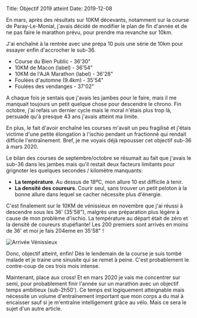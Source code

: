 Title: Objectif 2019 atteint
Date: 2019-12-08

En mars, après des résultats sur 10KM décevants, notamment sur la course
de Paray-Le-Monial, j'avais décidé de modifier le plan de fin d'année
et de ne pas faire le marathon prévu, pour prendre ma revanche sur
10km.

J'ai enchaîné à la rentrée avec une prépa 10 puis une série de 10km
pour essayer enfin d'accrocher le sub-36.

- Course du Bien Public - 36'30"
- 10KM de Macon (label) - 36'54"
- 10KM de l'AJA Marathon (label) - 36'28"
- Foulées d'automne (9.4km) - 35'54"
- Foulées des vendanges - 37'02"

A chaque fois je sentais que j'avais les jambes pour le faire, 
mais il me manquait toujours un petit quelque chose pour descendre
le chrono. Fin octobre, j'ai refais un dernier cycle mais
le moral n'étais plus trop là, persuadé qu'à presque 43 ans
j'avais atteint ma limite.

En plus, le fait d'avoir enchaîné les courses m'avait un peu
fragilisé et j'étais victime d'une petite élongation à l'ischio
pendant un fractionné qui rendait difficile l'entraînement. 
Bref, je me voyais déjà repousser cet objectif sub-36 à mars 2020.

Le bilan des courses de septembre/octobre se résumait au
fait que j'avais le sub-36 dans les jambes mais 
qu'il restait deux facteurs limitants pour grignoter 
les quelques secondes / kilomètre manquants:

- **La température**. Au dessus de 18ºC, mon allure 10 est difficile
  à tenir.
- **La densité des coureurs**. Courir seul, sans trouver un 
  petit peloton à la bonne allure dans lequel se cacher
  nécessite plus d'énergie. 

C'est finalement sur le 10KM de vénissieux en novembre
que j'ai réussi à descendre sous les 36' (35'58"), malgrès
une préparation plus légère à cause de mon problème d'ischio.
La température au départ était de zéro et la densité de coureurs
stupéfiante! Les 200 premiers sont arrivés en moins de 36'
et moi je fais 204eme en 35'58" !

![Arrivée Vénissieux](https://foule.es/images/arrivee-venissieux.png "Arrivée course")

Donc, objectif atteint, enfin! Dès le lendemain de la course je
suis tombé malade et je traine une sinusite qui se remet à peine.
C'est probablement le contre-coup de ces trois mois intense.

Maintenant, place aux cross! Et en mars 2020 je vais me concentrer
sur semi, pour probablement finir l'année sur un marathon
avec un objectif temps ambitieux (sub-2h50'). Ce temps
est logiquement atteignable mais nécessite un volume d'entraînement
important que mon corps a du mal à encaisser sauf si je m'entraîne
intelligement grâce au vélo. Mais ce sera le sujet d'un autre article.


